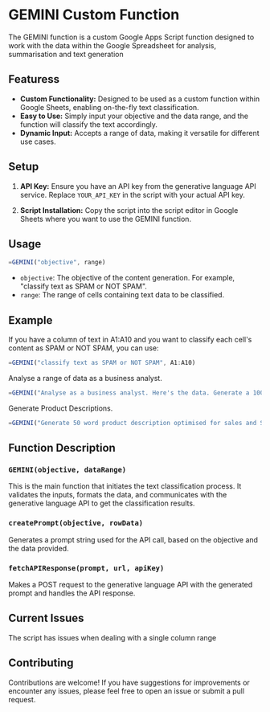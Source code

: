
# GEMINI Custom Function

The GEMINI function is a custom Google Apps Script function designed to work with the data within the Google Spreadsheet for analysis, summarisation and text generation

## Featuress

- **Custom Functionality:** Designed to be used as a custom function within Google Sheets, enabling on-the-fly text classification.
- **Easy to Use:** Simply input your objective and the data range, and the function will classify the text accordingly.
- **Dynamic Input:** Accepts a range of data, making it versatile for different use cases.

## Setup

1. **API Key:** Ensure you have an API key from the generative language API service. Replace `YOUR_API_KEY` in the script with your actual API key.

2. **Script Installation:** Copy the script into the script editor in Google Sheets where you want to use the GEMINI function.

## Usage

```javascript
=GEMINI("objective", range)
```

- `objective`: The objective of the content generation. For example, "classify text as SPAM or NOT SPAM".
- `range`: The range of cells containing text data to be classified.

## Example

If you have a column of text in A1:A10 and you want to classify each cell's content as SPAM or NOT SPAM, you can use:

```javascript
=GEMINI("classify text as SPAM or NOT SPAM", A1:A10)
```

Analyse a range of data as a business analyst.

```javascript
=GEMINI("Analyse as a business analyst. Here's the data. Generate a 100 word summary.",A1:O5)
```

Generate Product Descriptions.

```javascript
=GEMINI("Generate 50 word product description optimised for sales and SEO, Here's the Product Title:",A2)
```

## Function Description

### `GEMINI(objective, dataRange)`

This is the main function that initiates the text classification process. It validates the inputs, formats the data, and communicates with the generative language API to get the classification results.

### `createPrompt(objective, rowData)`

Generates a prompt string used for the API call, based on the objective and the data provided.

### `fetchAPIResponse(prompt, url, apiKey)`

Makes a POST request to the generative language API with the generated prompt and handles the API response.

## Current Issues

The script has issues when dealing with a single column range


## Contributing

Contributions are welcome! If you have suggestions for improvements or encounter any issues, please feel free to open an issue or submit a pull request.
